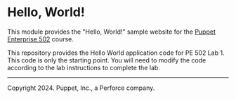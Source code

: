 # Hello, World!

This module provides the "Hello, World!" sample website for the [Puppet Enterprise 502](https://www.puppet.com/support/training) course.

This repository provides the Hello World application code for PE 502 Lab 1. This code is only the starting point.
You will need to modify the code according to the lab instructions to complete the lab.


---

Copyright 2024. Puppet, Inc., a Perforce company. 
